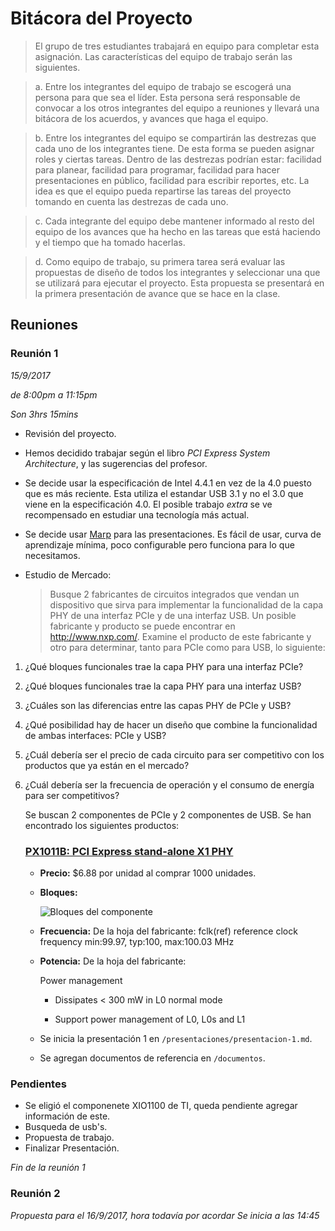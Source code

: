 # Bitácora del Proyecto

  > El grupo de tres estudiantes trabajará en equipo para completar esta asignación. Las características del equipo de trabajo serán las siguientes.

  > a. Entre los integrantes del equipo de trabajo se escogerá una persona para que sea el líder. Esta persona será responsable de convocar a los otros integrantes del equipo a reuniones y llevará una bitácora de los acuerdos, y avances que haga el equipo.

  > b. Entre los integrantes del equipo se compartirán las destrezas que cada uno de los integrantes tiene. De esta forma se pueden asignar roles y ciertas tareas. Dentro de las destrezas podrían estar: facilidad para planear, facilidad para programar, facilidad para hacer presentaciones en público, facilidad para escribir reportes, etc. La idea es que el equipo pueda repartirse las tareas del proyecto tomando en cuenta las destrezas de cada uno.

  > c. Cada integrante del equipo debe mantener informado al resto del equipo de los avances que ha hecho en las tareas que está haciendo y el tiempo que ha tomado hacerlas.

  > d. Como equipo de trabajo, su primera tarea será evaluar las propuestas de diseño de todos los integrantes y seleccionar una que se utilizará para ejecutar el proyecto. Esta propuesta se presentará en la primera presentación de avance que se hace en la clase.

  ## Reuniones

  ### Reunión 1
  _15/9/2017_

  _de 8:00pm a 11:15pm_

  _Son 3hrs 15mins_

   - Revisión del proyecto.

   - Hemos decidido trabajar según el libro _PCI Express System Architecture_, y las sugerencias del profesor.

   - Se decide usar la especificación de Intel 4.4.1 en vez de la 4.0 puesto que es más reciente. Esta utiliza el estandar USB 3.1 y no el 3.0 que viene en la especificación 4.0. El posible trabajo _extra_ se ve recompensado en estudiar una tecnología más actual.

   - Se decide usar [Marp](https://yhatt.github.io/marp/) para las presentaciones. Es fácil de usar, curva de aprendizaje mínima, poco configurable pero funciona para lo que necesitamos.

   - Estudio de Mercado:
     > Busque 2 fabricantes de circuitos integrados que vendan un dispositivo que sirva para implementar la funcionalidad de la capa PHY de una interfaz PCIe y de una interfaz USB. Un posible fabricante y producto se puede encontrar en http://www.nxp.com/. Examine el producto de este fabricante y otro para determinar, tanto para PCIe como para USB, lo siguiente:
1. ¿Qué bloques funcionales trae la capa PHY para una interfaz PCIe?
2. ¿Qué bloques funcionales trae la capa PHY para una interfaz USB?
3. ¿Cuáles son las diferencias entre las capas PHY de PCIe y USB?
4. ¿Qué posibilidad hay de hacer un diseño que combine la funcionalidad de ambas
interfaces: PCIe y USB?
5. ¿Cuál debería ser el precio de cada circuito para ser competitivo con los productos que ya
están en el mercado?
6. ¿Cuál debería ser la frecuencia de operación y el consumo de energía para ser
competitivos?

     Se buscan 2 componentes de PCIe y 2 componentes de USB.
     Se han encontrado los siguientes productos:
     ### [PX1011B: PCI Express stand-alone X1 PHY](https://www.nxp.com/products/interfaces/pci-express/pci-express-stand-alone-x1-phy:PX1011B)

     - __Precio:__ $6.88 por unidad al comprar 1000 unidades.
     - __Bloques:__

       ![Bloques del componente](https://www.nxp.com/assets/images/en/block-diagrams/002aac211.gif)

     - __Frecuencia:__ De la hoja del fabricante: fclk(ref) reference clock frequency min:99.97, typ:100, max:100.03 MHz

     - __Potencia:__ De la hoja del fabricante:

       Power management

       - Dissipates < 300 mW in L0 normal mode

       - Support power management of L0, L0s and L1

   - Se inicia la presentación 1 en ```/presentaciones/presentacion-1.md```.

   - Se agregan documentos de referencia en ```/documentos```.

  ### Pendientes

   - Se eligió el componenete XIO1100 de TI, queda pendiente agregar información de este.
   - Busqueda de usb's.
   - Propuesta de trabajo.
   - Finalizar Presentación.

  _Fin de la reunión 1_

  ### Reunión 2
  _Propuesta para el 16/9/2017, hora todavía por acordar_
  _Se inicia a las 14:45_
